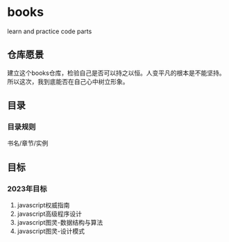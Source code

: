 # books
learn and practice code parts

## 仓库愿景
建立这个books仓库，检验自己是否可以持之以恒。人变平凡的根本是不能坚持。所以这次，我到底能否在自己心中树立形象。

## 目录
### 目录规则
书名/章节/实例

## 目标
### 2023年目标
1. javascript权威指南
2. javascript高级程序设计
3. javascript图灵-数据结构与算法
4. javascript图灵-设计模式
